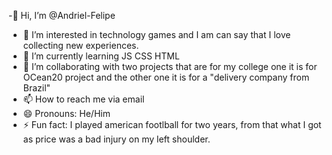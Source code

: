 -👋 Hi, I’m @Andriel-Felipe
- 👀 I’m interested in technology games and I am can say that I love collecting new experiences.
- 🌱 I’m currently learning JS CSS HTML
- 💞️ I’m collaborating with two projects that are for my college one it is for OCean20 project and the other one it is for a "delivery company from Brazil"
- 📫 How to reach me via email 
- 😄 Pronouns: He/Him
- ⚡ Fun fact: I played american footlball for two years, from that what I got as price was a bad injury on my left shoulder.

<!---
Andriel-Felipe/Andriel-Felipe is a ✨ special ✨ repository because its `README.md` (this file) appears on your GitHub profile.
You can click the Preview link to take a look at your changes.
--->
